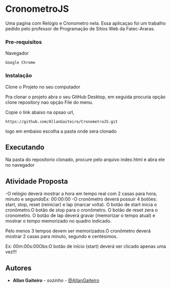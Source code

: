 # CronometroJS

Uma pagina com Relógio e Cronometro nela. Essa aplicaçao foi um trabalho pedido pelo professor de Programação de Sitios Web da Fatec-Araras.

### Pre-requisitos

Navegador

```
Google Chrome 
```

### Instalação

Clone o Projeto no seu computador

Pra clonar o projeto abra o seu GitHub Desktop, em seguida procuria opção clone repository nao opção File do menu.

Copie o link abaixo na opsao url, 

```
https://github.com/AllanGaiteiro/CronometroJS.git
```
logo em embaixo escolha a pasta onde sera clonado


## Executando

Na pasta do repositorio clonado, procure pelo arquivo index.html e abra ele no navegador


## Atividade Proposta

-O relógio deverá mostrar a hora em tempo real com 2 casas para hora, minuto e segundoEx: 00:00:00
-O cronômetro deverá possuir 4 botões: start, stop, reset (reiniciar) e lap (marcar volta).
O botão de start inicia o cronômetro.O botão de stop para o cronômetro.
O botão de reset zera o cronometro. 
O botão de lap deverá gravar (memorizar o tempo atual) e mostrar o tempo memorizado no quadro indicado.

Pelo menos 3 tempos devem ser memorizados.O cronômetro deverá mostrar 2 casas para minuto, segundo e centésimos.

Ex: 00m:00s:00Obs:O botão de início (start) deverá ser clicado apenas uma vez!!!

## Autores

* **Allan Gaiteiro** - *sozinho* - [@AllanGaiteiro](https://github.com/AllanGaiteiro)


